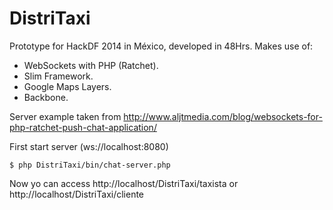 DistriTaxi
==========

Prototype for HackDF 2014 in México, developed in 48Hrs. 
Makes use of:
 
* WebSockets with PHP (Ratchet).
* Slim Framework.
* Google Maps Layers.
* Backbone.

Server example taken from http://www.aljtmedia.com/blog/websockets-for-php-ratchet-push-chat-application/

First start server (ws://localhost:8080)
```
$ php DistriTaxi/bin/chat-server.php
```

Now yo can access http://localhost/DistriTaxi/taxista or http://localhost/DistriTaxi/cliente
